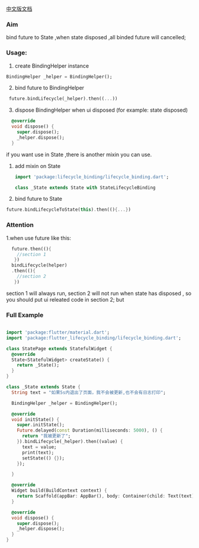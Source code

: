 [中文版文档](./README_CN.md)

### Aim
bind future to State ,when state disposed ,all binded future will cancelled;

### Usage:
1. create BindingHelper instance

```dart
BindingHelper _helper = BindingHelper();
```

2. bind future to BindingHelper

```dart
 future.bindLifecycle(_helper).then((...))
```

3. dispose BindingHelper when ui disposed (for example: state disposed)
```dart 
  @override
  void dispose() {
    super.dispose();
    _helper.dispose();
  }
```

if you want use in State ,there is another mixin you can use.
1. add mixin on State

   ```dart
   import 'package:lifecycle_binding/lifecycle_binding.dart';
   
   class _State extends State with StateLifecycleBinding
   
   ```

2. bind future to State

```dart
future.bindLifecycleToState(this).then((){...})
```


### Attention
1.when use future like this:

```dart
  future.then((){
    //section 1
   })
  bindLifecycle(helper)
  .then((){
    //section 2
   })
```

section 1 will always run,  section 2 will not run when state has disposed , so you should put ui releated code in section 2;
but

### Full Example

```dart

import 'package:flutter/material.dart';
import 'package:flutter_lifecycle_binding/lifecycle_binding.dart';

class StatePage extends StatefulWidget {
  @override
  State<StatefulWidget> createState() {
    return _State();
  }
}

class _State extends State {
  String text = "如果5s内退出了页面，我不会被更新,也不会有日志打印";

  BindingHelper _helper = BindingHelper();

  @override
  void initState() {
    super.initState();
    Future.delayed(const Duration(milliseconds: 5000), () {
      return "我被更新了";
    }).bindLifecycle(_helper).then((value) {
      text = value;
      print(text);
      setState(() {});
    });

  }

  @override
  Widget build(BuildContext context) {
    return Scaffold(appBar: AppBar(), body: Container(child: Text(text)));
  }

  @override
  void dispose() {
    super.dispose();
    _helper.dispose();
  }
}

```
